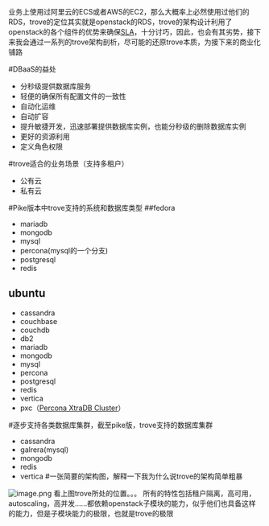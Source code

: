 业务上使用过阿里云的ECS或者AWS的EC2，那么大概率上必然使用过他们的RDS，trove的定位其实就是openstack的RDS，trove的架构设计利用了openstack的各个组件的优势来确保[SLA](https://baike.baidu.com/item/SLA/2957862?fr=aladdin)，十分讨巧，因此，也会有其劣势，接下来我会通过一系列的trove架构剖析，尽可能的还原trove本质，为接下来的商业化铺路

#DBaaS的益处
- 分秒级提供数据库服务
- 轻便的确保所有配置文件的一致性
- 自动化运维
- 自动扩容
- 提升敏捷开发，迅速部署提供数据库实例，也能分秒级的删除数据库实例
- 更好的资源利用
- 定义角色权限

#trove适合的业务场景（支持多租户）
- 公有云
- 私有云

#Pike版本中trove支持的系统和数据库类型
##fedora
- mariadb
- mongodb
- mysql
- percona(mysql的一个分支)
- postgresql
- redis
## ubuntu
- cassandra
- couchbase
- couchdb
- db2
- mariadb
- mongodb
- mysql
- percona
- postgresql
- redis
- vertica
- pxc（[Percona XtraDB Cluster](http://www.baidu.com/link?url=ENm62Qjf3J8t3u3EXmmzKZn-w-PyM0jpuR_sZz9Kl9jb0gvNXDbny1EDBH41fu17fOJQf7go4s35fejt8LinxBwDGK_dG7q2GTGtt-ZmJe7)）

#逐步支持各类数据库集群，截至pike版，trove支持的数据库集群
- cassandra
- galrera(mysql)
- mongodb
- redis
- vertica
#一张简要的架构图，解释一下我为什么说trove的架构简单粗暴

![image.png](http://upload-images.jianshu.io/upload_images/5945542-483a720902e4b994.png?imageMogr2/auto-orient/strip%7CimageView2/2/w/1240)
看上图trove所处的位置。。。
所有的特性包括租户隔离，高可用，autoscaling，高并发......都依赖openstack子模块的能力，似乎他们也具备这样的能力，但是子模块能力的极限，也就是trove的极限

